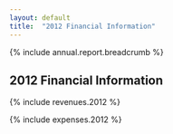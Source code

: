 ```yaml
---
layout: default
title:  "2012 Financial Information"
---
```

{% include annual.report.breadcrumb %}

## 2012 Financial Information

{% include revenues.2012 %}

{% include expenses.2012 %}

